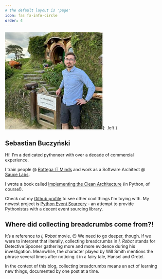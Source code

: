 ```yaml
---
# the default layout is 'page'
icon: fas fa-info-circle
order: 4
---
```


![Desktop View](/assets/img/profile.jpg){: .left }

## Sebastian Buczyński

Hi! I'm a dedicated pythoneer with over a decade of commercial experience. 

I train people @ [Bottega IT Minds](https://bottega.com.pl/) and work as a Software Architect @ [Sauce Labs](https://saucelabs.com/).

I wrote a book called [Implementing the Clean Architecture]() (in Python, of course!).

Check out my [Github profile](https://github.com/Enforcer/) to see other cool things I'm toying with. My newest project is [Python Event Sourcery](https://github.com/Enforcer/python-event-sourcery) - an attempt to provide Pythonistas with a decent event sourcing library.

## Where did collecting breadcrumbs come from?!

It’s a reference to _I, Robot_ movie. 😉 We need to go deeper, though. If we were to interpret that literally, collecting breadcrumbs in _I, Robot_ stands for Detective Spooner gathering more and more evidence during his investigation. Meanwhile, the character played by Will Smith mentions the phrase several times after noticing it in a fairy tale, Hansel and Gretel.

In the context of this blog, collecting breadcrumbs means an act of learning new things, documented by one post at a time.
